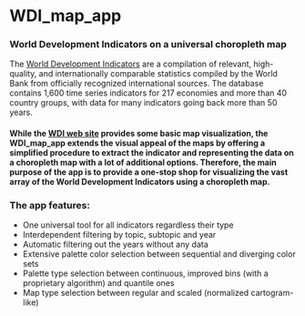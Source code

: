 # WDI_map_app

### World Development Indicators on a universal choropleth map

The [World Development Indicators](http://datatopics.worldbank.org/world-development-indicators/) are a compilation of relevant, high-quality, and internationally comparable statistics compiled by the World Bank from officially recognized international sources. The database contains 1,600 time series indicators for 217 economies and more than 40 country groups, with data for many indicators going back more than 50 years.

#### While the [WDI web site](https://data.worldbank.org/indicator) provides some basic map visualization, the WDI_map_app extends the visual appeal of the maps by offering a simplified procedure to extract the indicator and representing the data on a choropleth map with a lot of additional options. Therefore, the main purpose of the app is to provide a one-stop shop for visualizing the vast array of the World Development Indicators using a choropleth map. 

### The app features:
*	One universal tool for all indicators regardless their type
*	Interdependent filtering by topic, subtopic and year
*	Automatic filtering out the years without any data
*	Extensive palette color selection between sequential and diverging color sets
*	Palette type selection between continuous, improved bins (with a proprietary algorithm) and quantile ones
*	Map type selection between regular and scaled (normalized cartogram-like)
